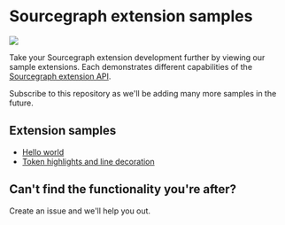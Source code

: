 # Sourcegraph extension samples

![](https://user-images.githubusercontent.com/1976/45107396-53d56880-b0ee-11e8-96e9-ca83e991101c.png)

Take your Sourcegraph extension development further by viewing our sample extensions. Each demonstrates different capabilities of the [Sourcegraph extension API](https://docs.sourcegraph.com/extensions).

Subscribe to this repository as we'll be adding many more samples in the future.

## Extension samples

* [Hello world](hello-world)
* [Token highlights and line decoration](token-highlights)


## Can't find the functionality you're after?

Create an issue and we'll help you out.
